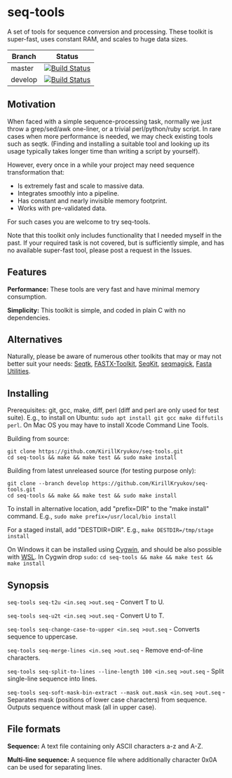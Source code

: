 # seq-tools

A set of tools for sequence conversion and processing.
These toolkit is super-fast, uses constant RAM, and scales to huge data sizes.

|Branch      |Status   |
|------------|---------|
|master      | [![Build Status][travisMasterBadge]][travisLink] |
|develop     | [![Build Status][travisDevelopBadge]][travisLink] |

[travisMasterBadge]: https://travis-ci.org/KirillKryukov/seq-tools.svg?branch=master "Continuous Integration test suite"
[travisDevelopBadge]: https://travis-ci.org/KirillKryukov/seq-tools.svg?branch=develop "Continuous Integration test suite"
[travisLink]: https://travis-ci.org/KirillKryukov/seq-tools

## Motivation

When faced with a simple sequence-processing task, normally we just throw a grep/sed/awk one-liner,
or a trivial perl/python/ruby script.
In rare cases when more performance is needed, we may check existing tools such as seqtk.
(Finding and installing a suitable tool and looking up its usage typically takes longer time than writing a script by yourself).

However, every once in a while your project may need sequence transformation that:

* Is extremely fast and scale to massive data.
* Integrates smoothly into a pipeline.
* Has constant and nearly invisible memory footprint.
* Works with pre-validated data.

For such cases you are welcome to try seq-tools.

Note that this toolkit only includes functionality that I needed myself in the past.
If your required task is not covered, but is sufficiently simple,
and has no available super-fast tool, please post a request in the Issues.

## Features

**Performance:**
These tools are very fast and have minimal memory consumption.

**Simplicity:**
This toolkit is simple, and coded in plain C with no dependencies.

## Alternatives

Naturally, please be aware of numerous other toolkits that may or may not better suit your needs:
[Seqtk](https://github.com/lh3/seqtk),
[FASTX-Toolkit](http://hannonlab.cshl.edu/fastx_toolkit/),
[SeqKit](https://github.com/shenwei356/seqkit),
[seqmagick](https://fhcrc.github.io/seqmagick/),
[Fasta Utilities](https://github.com/jimhester/fasta_utilities).

## Installing

Prerequisites: git, gcc, make, diff, perl (diff and perl are only used for test suite).
E.g., to install on Ubuntu: `sudo apt install git gcc make diffutils perl`.
On Mac OS you may have to install Xcode Command Line Tools.

Building from source:

```
git clone https://github.com/KirillKryukov/seq-tools.git
cd seq-tools && make && make test && sudo make install
```

Building from latest unreleased source (for testing purpose only):

```
git clone --branch develop https://github.com/KirillKryukov/seq-tools.git
cd seq-tools && make && make test && sudo make install
```

To install in alternative location, add "prefix=DIR" to the "make install" command. E.g., `sudo make prefix=/usr/local/bio install`

For a staged install, add "DESTDIR=DIR". E.g., `make DESTDIR=/tmp/stage install`

On Windows it can be installed using [Cygwin](https://www.cygwin.com/),
and should be also possible with [WSL](https://docs.microsoft.com/en-us/windows/wsl/install-win10).
In Cygwin drop `sudo`: `cd seq-tools && make && make test && make install`


## Synopsis

`seq-tools seq-t2u <in.seq >out.seq` - Convert T to U.

`seq-tools seq-u2t <in.seq >out.seq` - Convert U to T.

`seq-tools seq-change-case-to-upper <in.seq >out.seq` - Converts sequence to uppercase.

`seq-tools seq-merge-lines <in.seq >out.seq` - Remove end-of-line characters.

`seq-tools seq-split-to-lines --line-length 100 <in.seq >out.seq` - Split single-line sequence into lines.

`seq-tools seq-soft-mask-bin-extract --mask out.mask <in.seq >out.seq` - Separates mask (positions of lower case characters) from sequence.
Outputs sequence without mask (all in upper case).

## File formats

**Sequence:** A text file containing only ASCII characters a-z and A-Z.

**Multi-line sequence:** A sequence file where additionally character 0x0A can be used for separating lines.
